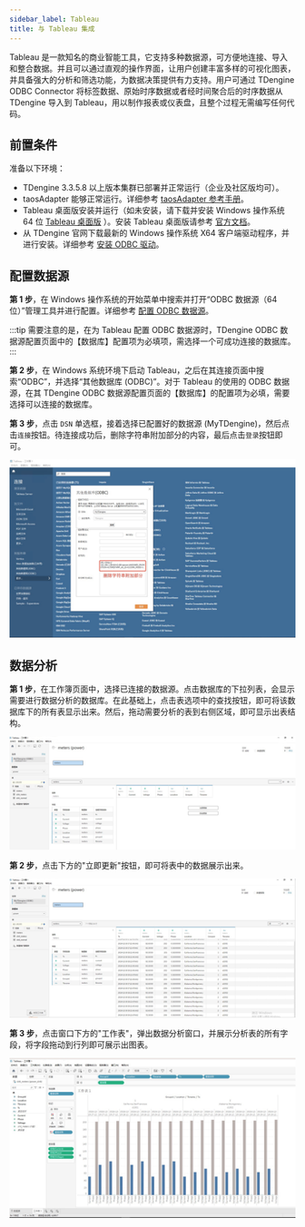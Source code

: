 ```yaml
---
sidebar_label: Tableau
title: 与 Tableau 集成
---
```


Tableau 是一款知名的商业智能工具，它支持多种数据源，可方便地连接、导入和整合数据。并且可以通过直观的操作界面，让用户创建丰富多样的可视化图表，并具备强大的分析和筛选功能，为数据决策提供有力支持。用户可通过 TDengine ODBC Connector 将标签数据、原始时序数据或者经时间聚合后的时序数据从 TDengine 导入到 Tableau，用以制作报表或仪表盘，且整个过程无需编写任何代码。

## 前置条件

准备以下环境：
- TDengine 3.3.5.8 以上版本集群已部署并正常运行（企业及社区版均可）。
- taosAdapter 能够正常运行。详细参考 [taosAdapter 参考手册](../../../reference/components/taosadapter)。
- Tableau 桌面版安装并运行（如未安装，请下载并安装 Windows 操作系统 64 位 [Tableau 桌面版](https://www.tableau.com/products/desktop/download) ）。安装 Tableau 桌面版请参考 [官方文档](https://www.tableau.com)。
- 从 TDengine 官网下载最新的 Windows 操作系统 X64 客户端驱动程序，并进行安装。详细参考 [安装 ODBC 驱动](../../../reference/connector/odbc/#安装)。


## 配置数据源

**第 1 步**，在 Windows 操作系统的开始菜单中搜索并打开“ODBC 数据源（64 位）”管理工具并进行配置。详细参考 [配置 ODBC 数据源](../../../reference/connector/odbc/#配置数据源)。

:::tip
需要注意的是，在为 Tableau 配置 ODBC 数据源时，TDengine ODBC 数据源配置页面中的【数据库】配置项为必填项，需选择一个可成功连接的数据库。
:::

**第 2 步**，在 Windows 系统环境下启动 Tableau，之后在其连接页面中搜索“ODBC”，并选择“其他数据库 (ODBC)”。对于 Tableau 的使用的 ODBC 数据源，在其 TDengine ODBC 数据源配置页面的【数据库】的配置项为必填，需要选择可以连接的数据库。
 
**第 3 步**，点击 `DSN` 单选框，接着选择已配置好的数据源 (MyTDengine)，然后点击`连接`按钮。待连接成功后，删除字符串附加部分的内容，最后点击`登录`按钮即可。

![tableau-odbc](./tableau/tableau-odbc.webp) 

## 数据分析

**第 1 步**，在工作簿页面中，选择已连接的数据源。点击数据库的下拉列表，会显示需要进行数据分析的数据库。在此基础上，点击表选项中的查找按钮，即可将该数据库下的所有表显示出来。然后，拖动需要分析的表到右侧区域，即可显示出表结构。

![tableau-workbook](./tableau/tableau-table.webp) 

**第 2 步**，点击下方的"立即更新"按钮，即可将表中的数据展示出来。

![tableau-workbook](./tableau/tableau-data.webp) 

**第 3 步**，点击窗口下方的"工作表"，弹出数据分析窗口，并展示分析表的所有字段，将字段拖动到行列即可展示出图表。

![tableau-workbook](./tableau/tableau-analysis.webp) 